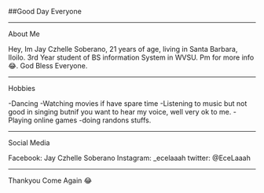 ##Good Day Everyone

***
 About Me

Hey, Im Jay Czhelle Soberano, 21 years of age, living in Santa Barbara, Iloilo.
3rd Year student of BS information System in WVSU.
Pm for more info 😂.
God Bless Everyone.

***
  Hobbies

-Dancing
-Watching movies if have spare time
-Listening to music but not good in singing butnif you want to hear my voice, well very ok to me.
-Playing online games
-doing randons stuffs.

***
  Social Media

Facebook: Jay Czhelle Soberano
Instagram: _ecelaaah
twitter: @EceLaaah

***
 Thankyou Come Again 😂
